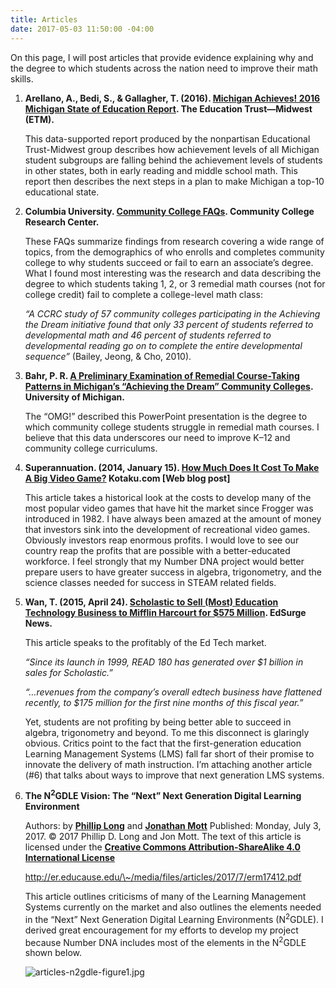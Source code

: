 ```yaml
---
title: Articles
date: 2017-05-03 11:50:00 -04:00
---
```


On this page, I will post articles that provide evidence explaining why and the
degree to which students across the nation need to improve their math skills.

1. **Arellano, A., Bedi, S., & Gallagher, T. (2016). [Michigan Achieves! 2016 Michigan State of Education Report](https://midwest.edtrust.org/michiganachieves/). The Education Trust—Midwest (ETM).**

   This data-supported report produced by the nonpartisan Educational
   Trust-Midwest group describes how achievement levels of all Michigan student
   subgroups are falling behind the achievement levels of students in other
   states, both in early reading and middle school math. This report then
   describes the next steps in a plan to make Michigan a top-10 educational
   state.

2. **Columbia University. [Community College FAQs](https://ccrc.tc.columbia.edu/Community-College-FAQs.html). Community College Research Center.**

   These FAQs summarize findings from research covering a wide range of topics,
   from the demographics of who enrolls and completes community college to why
   students succeed or fail to earn an associate’s degree.  What I found most
   interesting was the research and data describing the degree to which students
   taking 1, 2, or 3 remedial math courses (not for college credit) fail to
   complete a college-level math class:

   *“A CCRC study of 57 community colleges participating in the Achieving the
   Dream initiative found that only 33 percent of students referred to
   developmental math and 46 percent of students referred to developmental
   reading go on to complete the entire developmental sequence”* (Bailey, Jeong,
   & Cho, 2010).

3. **Bahr, P. R. [A Preliminary Examination of Remedial Course-Taking Patterns in Michigan’s “Achieving the Dream” Community Colleges](http://www.mcca.org/uploads/fckeditor/file/2%20-%20Peter%20Bahr%20-%20University%20of%20Michigan.pdf). University of Michigan.**

   The “OMG!” described this PowerPoint presentation is the degree to which
   community college students struggle in remedial math courses. I believe that
   this data underscores our need to improve K–12 and community college
   curriculums.

4. **Superannuation. (2014, January 15). [How Much Does It Cost To Make A Big Video Game?](https://kotaku.com/how-much-does-it-cost-to-make-a-big-video-game-1501413649) Kotaku.com \[Web blog post\]**

   This article takes a historical look at the costs to develop many of the most
   popular video games that have hit the market since Frogger was introduced
   in 1982. I have always been amazed at the amount of money that investors sink
   into the development of recreational video games. Obviously investors reap
   enormous profits. I would love to see our country reap the profits that are
   possible with a better-educated workforce. I feel strongly that my Number DNA
   project would better prepare users to have greater success in algebra,
   trigonometry, and the science classes needed for success in STEAM related
   fields.


5. **Wan, T. (2015, April 24). [Scholastic to Sell (Most) Education Technology Business to Mifflin Harcourt for \$575 Million](https://www.edsurge.com/news/2015-04-24-scholastic-agrees-to-sell-some-education-technology-business-to-houghton-mifflin-harcourt-for-575-million). EdSurge News.**

   This article speaks to the profitably of the Ed Tech market.

   *“Since its launch in 1999, READ 180 has generated over \$1 billion in sales
   for Scholastic.”*

   *“…revenues from the company’s overall edtech business have flattened
   recently, to \$175 million for the first nine months of this fiscal year.”*

   Yet, students are not profiting by being better able to succeed in algebra,
   trigonometry and beyond. To me this disconnect is glaringly obvious. Critics
   point to the fact that the first-generation education Learning Management
   Systems (LMS) fall far short of their promise to innovate the delivery of
   math instruction. I’m attaching another article (\#6) that talks about ways
   to improve that next generation LMS systems.

6. **The N<sup>2</sup>GDLE Vision: The “Next” Next Generation Digital Learning Environment**

   Authors: by **[Phillip Long](https://members.educause.edu/phillip-d-long)** and **[Jonathan Mott](https://members.educause.edu/jonathan-d-mott)**
   Published: Monday, July 3, 2017. © 2017 Phillip D. Long and Jon Mott.
   The text of this article is licensed under the **[Creative Commons Attribution-ShareAlike 4.0 International License](https://creativecommons.org/licenses/by-sa/4.0/)**

   <http://er.educause.edu/\~/media/files/articles/2017/7/erm17412.pdf>

   This article outlines criticisms of many of the Learning Management Systems
   currently on the market and also outlines the elements needed in the “Next”
   Next Generation Digital Learning Environments (N<sup>2</sup>GDLE). I derived great
   encouragement for my efforts to develop my project because Number DNA
   includes most of the elements in the N<sup>2</sup>GDLE shown below.

   ![articles-n2gdle-figure1.jpg](/uploads/articles-n2gdle-figure1.jpg)